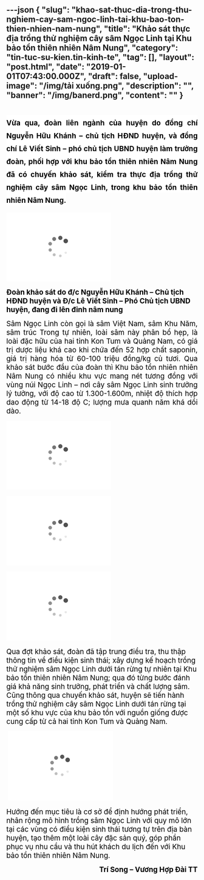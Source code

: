 ---json
{
    "slug": "khao-sat-thuc-dia-trong-thu-nghiem-cay-sam-ngoc-linh-tai-khu-bao-ton-thien-nhien-nam-nung",
    "title": "Khảo sát thực địa trồng thử nghiệm cây sâm Ngọc Linh tại Khu bảo tồn thiên nhiên Nâm Nung",
    "category": "tin-tuc-su-kien.tin-kinh-te",
    "tag": [],
    "layout": "post.html",
    "date": "2019-01-01T07:43:00.000Z",
    "draft": false,
    "upload-image": "/img/tải xuống.png",
    "description": "",
    "banner": "/img/banerd.png",
    "__content__": ""
}
---
<h1 style="margin-left:0in; margin-right:0in; text-align:justify"><span style="background-color:white"><span style="font-size:14.0pt"><span style="color:black">Vừa qua, đo&agrave;n li&ecirc;n ng&agrave;nh của huyện do đồng ch&iacute; Nguyễn Hữu Kh&aacute;nh &ndash; chủ tịch HĐND huyện, v&agrave; đồng ch&iacute; L&ecirc; Viết Sinh &ndash; ph&oacute; chủ tịch UBND huyện l&agrave;m trưởng đo&agrave;n, phối hợp với khu bảo tồn thi&ecirc;n nhi&ecirc;n N&acirc;m Nung đ&atilde; c&oacute; chuyến khảo s&aacute;t, kiểm tra thực địa trồng thử nghiệm c&acirc;y s&acirc;m Ngọc Linh, trong khu bảo tồn thi&ecirc;n nhi&ecirc;n N&acirc;m Nung.</span></span></span></h1>

<p style="text-align:justify"><img alt="" src="/img/tải xuống.png" /></p>

<p><span style="background-color:white"><strong><span style="font-size:14.0pt"><span style="color:black">Đo&agrave;n khảo s&aacute;t do đ/c Nguyễn Hữu Kh&aacute;nh &ndash; Chủ tịch HĐND&nbsp;huyện v&agrave; Đ/c L&ecirc; Viết Sinh &ndash; Ph&oacute; Chủ tịch UBND huyện, đang đi l&ecirc;n đỉnh n&acirc;m nung</span></span></strong></span></p>

<p style="text-align:justify"><span style="font-size:14.0pt"><span style="color:black">S&acirc;m Ngọc Linh c&ograve;n gọi l&agrave; s&acirc;m Việt Nam, s&acirc;m Khu Năm, s&acirc;m tr&uacute;c Trong tự nhi&ecirc;n, lo&agrave;i s&acirc;m n&agrave;y ph&acirc;n bổ hẹp, l&agrave; lo&agrave;i đặc hữu của hai tỉnh Kon Tum v&agrave; Quảng Nam, c&oacute; gi&aacute; trị dược liệu kh&aacute; cao khi chứa đến 52 hợp chất saponin, gi&aacute; trị h&agrave;ng h&oacute;a từ 60-100 triệu đồng/kg củ tươi. Qua khảo s&aacute;t bước đầu của đo&agrave;n th&igrave; Khu bảo tồn nhi&ecirc;n nhi&ecirc;n N&acirc;m Nung c&oacute; nhiều khu vực mang n&eacute;t tương đồng với v&ugrave;ng n&uacute;i Ngọc Linh &ndash; nơi c&acirc;y s&acirc;m Ngọc Linh sinh trưởng l&yacute; tưởng, với độ cao từ 1.300-1.600m, nhiệt độ th&iacute;ch hợp dao động từ 14-18 độ C; lượng mưa quanh năm kh&aacute; dồi d&agrave;o. </span></span></p>

<p style="text-align:justify"><img alt="" src="/img/tải xuống.png" /></p>

<p style="text-align:justify"><img alt="" src="/img/tải xuống.png" /></p>

<p style="text-align:justify"><img alt="" src="/img/tải xuống.png" /></p>

<p style="margin-left:0in; margin-right:0in"><span style="font-size:14.0pt"><span style="color:black">Qua đợt khảo s&aacute;t, đo&agrave;n đ&atilde; tập trung điều tra, thu thập th&ocirc;ng tin về điều kiện sinh th&aacute;i; x&acirc;y dựng kế hoạch trồng thử nghiệm s&acirc;m Ngọc Linh dưới t&aacute;n rừng tự nhi&ecirc;n tại Khu bảo tồn thi&ecirc;n nhi&ecirc;n N&acirc;m Nung; qua đ&oacute; từng bước đ&aacute;nh gi&aacute; khả năng sinh trưởng, ph&aacute;t triển v&agrave; chất lượng s&acirc;m. Cũng th&ocirc;ng qua chuyến khảo s&aacute;t, huyện sẽ tiến h&agrave;nh trồng thử nghiệm c&acirc;y s&acirc;m Ngọc Linh dưới t&aacute;n rừng tại một số khu vực của khu bảo tồn với nguồn giống được cung cấp từ cả hai tỉnh Kon Tum v&agrave; Quảng Nam.</span></span></p>

<p style="margin-left:0in; margin-right:0in"><span style="font-size:14.0pt"><span style="color:black">&nbsp;<img alt="" src="/img/tải xuống.png" /></span></span></p>

<p style="margin-left:0in; margin-right:0in"><span style="font-size:14.0pt"><span style="color:black">Hướng đến mục ti&ecirc;u l&agrave; cơ sở để định hướng ph&aacute;t triển, nh&acirc;n rộng m&ocirc; h&igrave;nh trồng s&acirc;m Ngọc Linh với quy m&ocirc; lớn tại c&aacute;c v&ugrave;ng c&oacute; điều kiện sinh th&aacute;i tương tự tr&ecirc;n địa b&agrave;n huyện, tạo th&ecirc;m một lo&agrave;i c&acirc;y đặc sản qu&yacute;, g&oacute;p phần phục vụ nhu cầu v&agrave; thu h&uacute;t kh&aacute;ch du lịch đến với Khu bảo tồn thi&ecirc;n nhi&ecirc;n N&acirc;m Nung. </span></span></p>

<p style="margin-left:0in; margin-right:0in; text-align:right"><strong><span style="font-size:14.0pt"><span style="color:black">Tr&iacute; Song &ndash; Vương Hợp Đ&agrave;i TT</span></span></strong></p>

<p style="margin-left:0in; margin-right:0in; text-align:justify">&nbsp;</p>

<p style="text-align:justify">&nbsp;</p>
